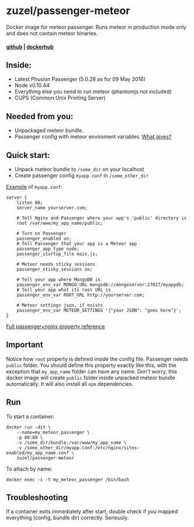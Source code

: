 # zuzel/passenger-meteor
Docker image for meteor passenger. Runs meteor in production mode only and does not contain meteor binaries.

#### [github](https://github.com/iSuslov/passenger-meteor) | [dockerhub](https://hub.docker.com/r/zuzel/passenger-meteor/)

## Inside:
 * Latest Phusion Passenger (5.0.28 as for 09 May 2016)
 * Node v0.10.44
 * Everything else you need to run meteor (phantomjs not included)
 * CUPS (Common Unix Printing Server)

## Needed from you:
* Unpackaged meteor bundle.
* Passenger config with meteor enviroment variables. [What gives?](https://www.phusionpassenger.com/library/indepth/environment_variables.html)

## Quick start:

* Unpack meteor bundle to `/some_dir` on your localhost
* Create passenger config `myapp.conf` in `/some_other_dir`

[Example](https://www.phusionpassenger.com/library/walkthroughs/deploy/meteor/ownserver/nginx/oss/trusty/deploy_app.html#edit-nginx-configuration-file) of `myapp.conf`:

```
server {
    listen 80;
    server_name yourserver.com;

    # Tell Nginx and Passenger where your app's 'public' directory is
    root /var/www/my_app_name/public;

    # Turn on Passenger
    passenger_enabled on;
    # Tell Passenger that your app is a Meteor app
    passenger_app_type node;
    passenger_startup_file main.js;

    # Meteor needs sticky sessions
    passenger_sticky_sessions on;

    # Tell your app where MongoDB is
    passenger_env_var MONGO_URL mongodb://mongoserver:27017/myappdb;
    # Tell your app what its root URL is
    passenger_env_var ROOT_URL http://yourserver.com;
    
    # Meteor settings json, if exists
    passenger_env_var METEOR_SETTINGS '{"your JSON": "goes here"}';
}
```
[Full passenger+nginx property reference](https://www.phusionpassenger.com/library/config/nginx/reference)

## Important
Notice how `root` property is defined inside the config file. Passenger needs `public` folder. You should define this property exactly like this, with the exception that `my_app_name` folder can have any name. Don't worry, this docker image will create `public` folder inside unpacked meteor bundle automatically. It will also install all `npm` dependencies. 

## Run 
To start a container:
```
docker run -dit \
    --name=my_meteor_passenger \
    -p 80:80 \
    -v /some_dir/bundle:/var/www/my_app_name \
    -v /some_other_dir/myapp.conf:/etc/nginx/sites-enabled/my_app_name.conf \
    zuzel/passenger-meteor
```


To attach by name: 
```
docker exec -i -t my_meteor_passenger /bin/bash
```

## Troubleshooting
If a container exits immediately after start, double check if you mapped everything (config, bundle dir) correctly. Seriously.